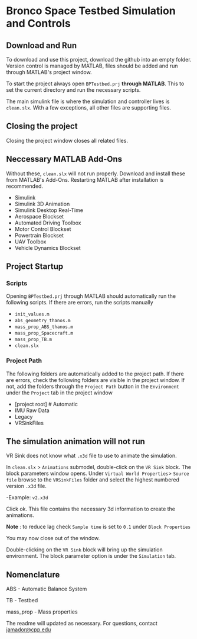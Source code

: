 # Bronco Space Testbed Simulation and Controls

## Download and Run
   
To download and use this project, download the github into an empty folder.
Version control is managed by MATLAB, files should be added
and run through MATLAB's project window.

To start the project always open `BPTestbed.prj` **through MATLAB**.
This to set the current directory and run the necessary scripts.

The main simulink file is where the simulation and controller lives is `clean.slx`. With a few exceptions, all other files are supporting files.

## Closing the project
Closing the project window closes all related files. 

## Neccessary MATLAB Add-Ons

Without these, `clean.slx` will not run properly.
Download and install these from MATLAB's Add-Ons.
Restarting MATLAB after installation is recommended.

- Simulink
- Simulink 3D Animation
- Simulink Desktop Real-Time
- Aerospace Blockset
- Automated Driving Toolbox
- Motor Control Blockset
- Powertrain Blockset
- UAV Toolbox
- Vehicle Dynamics Blockset

## Project Startup

### Scripts
Opening `BPTestbed.prj` through MATLAB should automatically run the following scripts.
If there are errors, run the scripts manually
- `init_values.m`
- `abs_geometry_thanos.m`
- `mass_prop_ABS_thanos.m`
- `mass_prop_Spacecraft.m`
- `mass_prop_TB.m`
- `clean.slx`

### Project Path
The following folders are automatically added to the project path.
If there are errors, check the following folders are visible in the project
window. If not, add the folders through the `Project Path` button in the
`Environment` under the `Project` tab in the project window

- [project root] # Automatic
- IMU Raw Data
- Legacy
- VRSinkFiles

## The simulation animation will not run

VR Sink does not know what `.x3d` file to use to animate the simulation.

In `clean.slx` > `Animations` submodel, double-click on the `VR Sink` block.
The block parameters window opens. Under `Virtual World Properties`> `Source file` browse
to the `VRSinkFiles` folder and select the highest numbered version `.x3d` file. 

-Example: `v2.x3d`

Click ok. This file contains the necessary 3d information to create the animations.

**Note** : to reduce lag check `Sample time` is set to `0.1` under `Block Properties`

You may now close out of the window.

Double-clicking on the `VR Sink` block will bring up the simulation environment.
The block parameter option is under the `Simulation` tab.

## Nomenclature

ABS       - Automatic Balance System

TB        - Testbed

mass_prop - Mass properties


The readme will updated as necessary. For questions, contact jamador@cpp.edu
